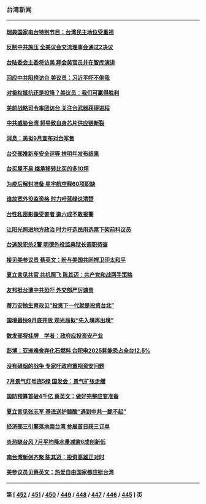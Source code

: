 ### 台湾新闻
---
#### [瑞典国家电台特别节目：台湾民主地位受重视](../../pages/ncid1349361/n13810737.md) 
#### [反制中共施压 全美议会交流理事会通过2决议](../../pages/ncid1349361/n13811053.md) 
#### [台陆委会主委将访美 拜会美官员并在智库演讲](../../pages/ncid1349361/n13810778.md) 
#### [回应中共阻挠访台 美议员：习近平吓不倒我](../../pages/ncid1349361/n13810941.md) 
#### [对极权抵抗还是投降？美议员：我们可赢得胜利](../../pages/ncid1349361/n13810869.md) 
#### [美前战略司令率团访台 关注台武器获得进程](../../pages/ncid1349361/n13810785.md) 
#### [中共威胁台湾 将导致自身芯片供应链断裂](../../pages/ncid1349361/n13810928.md) 
#### [消息：美拟9月宣布对台军售](../../pages/ncid1349361/n13810783.md) 
#### [台交部推新车安全评等 拼明年发布结果](../../pages/ncid1349361/n13810890.md) 
#### [台买屋不易 继承移转比买的多10坪](../../pages/ncid1349361/n13810888.md) 
#### [为疫后解封准备 星宇航空释60项职缺](../../pages/ncid1349361/n13810894.md) 
#### [谁放宽外役监资格 时力吁蓝绿说清楚](../../pages/ncid1349361/n13810884.md) 
#### [台性私密影像受害者 逾六成不敢报警](../../pages/ncid1349361/n13810896.md) 
#### [让阳光照进地方政治 时力吁选民用选票下架前科议员](../../pages/ncid1349361/n13810881.md) 
#### [台逃脱犯杀2警 明德外役监典狱长调职待查](../../pages/ncid1349361/n13810897.md) 
#### [接见美参议员 蔡英文：盼与美国共同捍卫印太和平](../../pages/ncid1349361/n13810872.md) 
#### [夏立言见共官 共机照飞 陈其迈：共产党和战两手策略](../../pages/ncid1349361/n13810871.md) 
#### [友邦挺台遭中共恐吓 外交部严厉谴责](../../pages/ncid1349361/n13810868.md) 
#### [蒋万安抛生育政见“投资下一代就是投资台北”](../../pages/ncid1349361/n13810867.md) 
#### [国境最快9月底开放 观光局拟“先入境再出境”](../../pages/ncid1349361/n13810856.md) 
#### [数发部将挂牌　学者：政府应投资安产业](../../pages/ncid1349361/n13810851.md) 
#### [彭博：亚洲难舍弃化石燃料 台积电2025耗能恐占全台12.5%](../../pages/ncid1349361/n13810850.md) 
#### [没有硝烟的战争 专家吁政府重视资安问题](../../pages/ncid1349361/n13810852.md) 
#### [7月景气灯号连5绿 国发会：景气扩张走缓](../../pages/ncid1349361/n13810766.md) 
#### [国防预算首破4千亿 蔡英文：做好完整应变准备](../../pages/ncid1349361/n13810776.md) 
#### [夏立言见张志军 基进送护膝酸“遇到中共一跪不起”](../../pages/ncid1349361/n13810749.md) 
#### [经济部三引擎落地南台湾 参展首日获三订单](../../pages/ncid1349361/n13810729.md) 
#### [炎热缺台风 7月平均降水量减逾6成创新低](../../pages/ncid1349361/n13810717.md) 
#### [南台湾新创齐聚 陈其迈：投资高雄正对时](../../pages/ncid1349361/n13810682.md) 
#### [美参议员见蔡英文：热爱自由国家都应挺台湾](../../pages/ncid1349361/n13810597.md) 

---
#### 第 [ [452](./452.md) / [451](./451.md) / [450](./450.md) / [449](./449.md) / [448](./448.md) / [447](./447.md) / [446](./446.md) / [445](./445.md) ] 页
